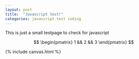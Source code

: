 ```yaml
---
layout: post
title:  "Javascript test!"
categories: javascript test coding
---
```


This is just a small testpage to check for javascript

$$ \begin{pmatrix} 1 && 2 && 3 \end{pmatrix} $$

{% include canvas.html %}

